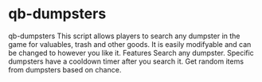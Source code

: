 # qb-dumpsters
qb-dumpsters This script allows players to search any dumpster in the game for valuables, trash and other goods. It is easily modifyable and can be changed to however you like it.  Features Search any dumpster. Specific dumpsters have a cooldown timer after you search it. Get random items from dumpsters based on chance.
